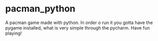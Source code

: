 # pacman_python
A pacman game made with python. In order o run it you gotta have the pygame installed, what is very simple through the pycharm.
Have fun playing!
